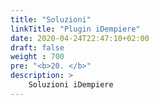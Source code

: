 ```yaml
---
title: "Soluzioni"
linkTitle: "Plugin iDempiere"
date: 2020-04-24T22:47:10+02:00
draft: false
weight : 700
pre: "<b>20. </b>"
description: >
    Soluzioni iDempiere
---
```



